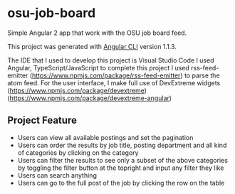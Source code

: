 # osu-job-board
Simple Angular 2 app that work with the OSU job board feed.

This project was generated with [Angular CLI](https://github.com/angular/angular-cli) version 1.1.3. 

The IDE that I used to develop this project is Visual Studio Code
I used Angular, TypeScript/JavaScript to complete this project
I used rss-feed-emitter (https://www.npmjs.com/package/rss-feed-emitter) to parse the atom feed.
For the user interface, I make full use of DevExtreme widgets (https://www.npmjs.com/package/devextreme) (https://www.npmjs.com/package/devextreme-angular)

## Project Feature
- Users can view all available postings and set the pagination
- Users can order the results by job title, posting department and all kind of categories by clicking on the category
- Users can filter the results to see only a subset of the above categories by toggling the filter button at the topright and input any filter they like
- Users can search anything 
- Users can go to the full post of the job by clicking the row on the table
